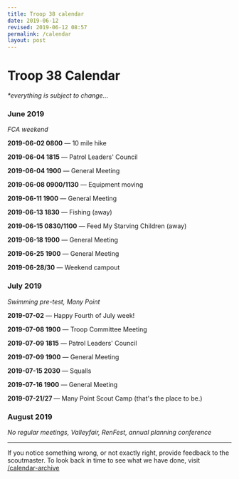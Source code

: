 ```yaml
---
title: Troop 38 calendar
date: 2019-06-12
revised: 2019-06-12 08:57
permalink: /calendar
layout: post
---
```


# Troop 38 Calendar

<p><em>*everything is subject to change...</em></p>

<h3>June 2019</h3>
<p><em>FCA weekend</em></p>
<p><strong>2019-06-02 0800</strong> — 10 mile hike</p>
<p><strong>2019-06-04 1815</strong> — Patrol Leaders' Council</p>
<p><strong>2019-06-04 1900</strong> — General Meeting</p>
<p><strong>2019-06-08 0900/1130</strong> — Equipment moving</p>
<p><strong>2019-06-11 1900</strong> — General Meeting</p>
<p><strong>2019-06-13 1830</strong> — Fishing (away)</p>
<p><strong>2019-06-15 0830/1100</strong> — Feed My Starving Children (away)</p>
<p><strong>2019-06-18 1900</strong> — General Meeting</p>
<!-- 23/29 Grey Wolf week 2 Eþan, Carter staff and Tim participates -->
<p><strong>2019-06-25 1900</strong> — General Meeting</p>
<p><strong>2019-06-28/30</strong> — Weekend campout</p>

<h3>July 2019</h3>
<p><em>Swimming pre-test, Many Point</em></p>
<p><strong>2019-07-02</strong> — Happy Fourth of July week!</p>
<p><strong>2019-07-08 1900</strong> — Troop Committee Meeting</p>
<p><strong>2019-07-09 1815</strong> — Patrol Leaders' Council</p>
<p><strong>2019-07-09 1900</strong> — General Meeting</p>
<p><strong>2019-07-15 2030</strong> — Squalls</p>
<p><strong>2019-07-16 1900</strong> — General Meeting</p>
<p><strong>2019-07-21/27  </strong> — Many Point Scout Camp (that's the place to be.)</p>

<h3>August 2019</h3>
<p><em>No regular meetings, Valleyfair, RenFest, annual planning conference</em></p>

<!-- The popcorn sale starts Friday, 9/20/19 at 5pm, and ends 10/27/19 at midnight. -->

<hr>

<p>If you notice something wrong, or not exactly right, provide feedback to the scoutmaster. To look back in time to see what we have done, visit <a href="/calendar-archive">/calendar-archive</a></p>

